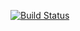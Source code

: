 [![Build Status](https://travis-ci.org/tob1k/jruby_bundler_prob.svg)](https://travis-ci.org/tob1k/jruby_bundler_prob)
